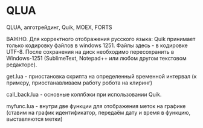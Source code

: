 # QLUA
QLUA, алготрейдинг, Quik, MOEX, FORTS

ВАЖНО. Для корректного отображения русского языка: Quik принимает только кодировку файлов в windows 1251. Файлы здесь - в кодировке UTF-8. После сохранения на диск необходимо пересохранить в Windows-1251 (SublimeText, Notepad++ или любом другом текстовом редакторе).

get.lua - приостановка скрипта на определенный временной интервал (к примеру, приостанавливаем работу робота на клиринг)

call_back.lua - основные коллбэки при использовании Quik.

myfunc.lua - внутри две функции для отображения меток на графике (ставим на график идентификатор, передаём дату и время в функцию, выставляются метки)
